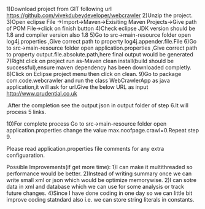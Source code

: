 1)Download project from GIT following url
https://github.com/vivekdubeydeveloper/webcrawler
2)Unzip the project.
3)Open eclipse File ->Import->Maven->Exisiting Maven Projects->Give path of POM File->click on finish button
4)Check eclipse JDK version should be 1.8 and compiler version also 1.8
5)Go to src->main-resource folder open log4j.properties ,Give correct path to property log4j.appender.file.File
6)Go to src->main-resource folder open application.properties ,Give correct path to property output.file.absolute.path,here final output would be generated
7)Right click on project run as-Maven clean install(build should be successful),ensure maven dependency has been downloaded completly.
8)Click on Eclipse project menu then click on clean.
9)Go to package com.code.webcrawler and run the class WebCrawlerApp as java application,it will ask for url.Give the below URL as input
http://www.prudential.co.uk

.After the completion see the output json in output folder of step 6.It will process 5 links.

10)For complete process Go to src->main-resource folder open application.properties change the value max.noofpage.crawl=0.Repeat step 9.

Please read application.properties file comments for any extra configuaration.

Possible Improvements(if get more time):
1)I can make it multithreaded so performance would be better.
2)Instead of writing summary once we can write small xml or json which would be  optimize memorywise. 
2)I can sotre data in xml and database which we can use for some analysis or track future changes.
4)Since I have done coding in one day so we can little bit improve coding statndard also i.e. we can store string literals in constants.
